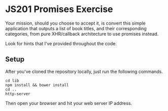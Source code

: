 # JS201 Promises Exercise

Your mission, should you choose to accept it, is convert this simple application that outputs a list of book titles, and their corresponding categories, from pure XHR/callback architecture to use promises instead.

Look for hints that I've provided throughout the code.

## Setup

After you've cloned the repository locally, just run the following commands.

```
cd lib
npm install && bower install
cd ..
http-server
```

Then open your browser and hit your web server IP address.
